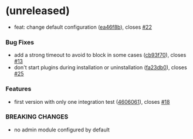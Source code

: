 <a name=""></a>
# (unreleased)


*  feat: change default configuration ([ea46f8b](https://github.com/metwork-framework/mfdata/commit/ea46f8b)), closes [#22](https://github.com/metwork-framework/mfdata/issues/22)


### Bug Fixes

* add a strong timeout to avoid to block in some cases ([cb93f70](https://github.com/metwork-framework/mfdata/commit/cb93f70)), closes [#13](https://github.com/metwork-framework/mfdata/issues/13)
* don't start plugins during installation or uninstallation ([fa23db0](https://github.com/metwork-framework/mfdata/commit/fa23db0)), closes [#25](https://github.com/metwork-framework/mfdata/issues/25)


### Features

* first version with only one integration test ([4606061](https://github.com/metwork-framework/mfdata/commit/4606061)), closes [#18](https://github.com/metwork-framework/mfdata/issues/18)


### BREAKING CHANGES

* no admin module configured by default



